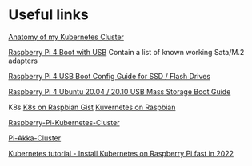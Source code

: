 # Useful links

[Anatomy of my Kubernetes Cluster](https://ttt.io/anatomy-of-my-kubernetes-cluster)

[Raspberry Pi 4 Boot with USB](https://crosstalksolutions.com/raspberry-pi-4-boot-with-usb/)
Contain a list of known working Sata/M.2 adapters

[Raspberry Pi 4 USB Boot Config Guide for SSD / Flash Drives](https://jamesachambers.com/raspberry-pi-4-usb-boot-config-guide-for-ssd-flash-drives/)

[Raspberry Pi 4 Ubuntu 20.04 / 20.10 USB Mass Storage Boot Guide](https://jamesachambers.com/raspberry-pi-4-ubuntu-20-04-usb-mass-storage-boot-guide/)

K8s
[K8s on Raspbian Gist](https://gist.github.com/alexellis/fdbc90de7691a1b9edb545c17da2d975)
[Kuvernetes on Raspbian](https://github.com/alexellis/k8s-on-raspbian)

[Raspberry-Pi-Kubernetes-Cluster](https://github.com/gloveboxes/Raspberry-Pi-Kubernetes-Cluster/actions)

[Pi-Akka-Cluster](https://github.com/lightbend/Pi-Akka-Cluster)

[Kubernetes tutorial - Install Kubernetes on Raspberry Pi fast in 2022](https://www.youtube.com/watch?v=rOXkutK8ANc)